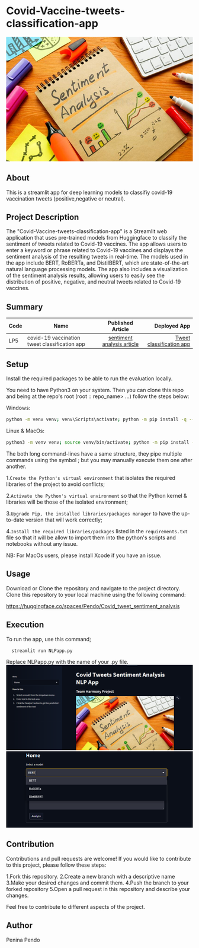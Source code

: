 # Covid-Vaccine-tweets-classification-app
![sentiment_analysis](./images/sentiment%20analysis.jpg)
## About
This is a streamlit app for deep learning models to classifiy covid-19 vaccination tweets (positive,negative or neutral).

## Project Description

The "Covid-Vaccine-tweets-classification-app" is a Streamlit web application that uses pre-trained models from Huggingface to classify the sentiment of tweets related to Covid-19 vaccines. The app allows users to enter a keyword or phrase related to Covid-19 vaccines and displays the sentiment analysis of the resulting tweets in real-time. The models used in the app include BERT, RoBERTa, and DistilBERT, which are state-of-the-art natural language processing models. The app also includes a visualization of the sentiment analysis results, allowing users to easily see the distribution of positive, negative, and neutral tweets related to Covid-19 vaccines.



## Summary
| Code      | Name        | Published Article |  Deployed App |
|-----------|-------------|:-------------:|------:|
| LP5       |covid-19 vaccination tweet classification app|[sentiment analysis article](https://medium.com/@peninarandu/sentiment-analysis-of-covid-19-tweets-by-hugging-face-deep-learning-models-8818859792f1) | [Tweet classification app](https://huggingface.co/spaces/Pendo/Covid_tweet_sentiment_analysis)

## Setup
Install the required packages to be able to run the evaluation locally.

You need to have Python3 on your system. Then you can clone this repo and being at the repo's root (root :: repo_name> ...) follow the steps below:

Windows:

 ```bash
 python -m venv venv; venv\Scripts\activate; python -m pip install -q --upgrade pip; python -m pip install -qr requirements.txt 
 ``` 
Linux & MacOs:

  ```bash
  python3 -m venv venv; source venv/bin/activate; python -m pip install -q --upgrade pip; python -m pip install -qr requirements.txt
  ```  
The both long command-lines have a same structure, they pipe multiple commands using the symbol ; but you may manually execute them one after another.

1.`Create the Python's virtual environment` that isolates the required libraries of the project to avoid conflicts;

2.`Activate the Python's virtual environment` so that the Python kernel & libraries will be those of the isolated environment;

3.`Upgrade Pip, the installed libraries/packages manager` to have the up-to-date version that will work correctly;

4.`Install the required libraries/packages` listed in the `requirements.txt` file so that it will be allow to import them into the python's scripts and notebooks without any issue.

NB: For MacOs users, please install Xcode if you have an issue.
##  Usage
Download or Clone the repository and navigate to the project directory. Clone this repository to your local machine using the following command:

https://huggingface.co/spaces/Pendo/Covid_tweet_sentiment_analysis

##  Execution
To run the app, use this command;
```bash
  streamlit run NLPapp.py
```
Replace NLPapp.py with the name of your .py file.
![image1](./images/nlp_1.png)
![image](./images/nlp_2.png)
## Contribution 
Contributions and pull requests are welcome! If you would like to contribute to this project, please follow these steps:

1.Fork this repository.
2.Create a new branch with a descriptive name
3.Make your desired changes and commit them.
4.Push the branch to your forked repository
5.Open a pull request in this repository and describe your changes.

Feel free to contribute to different aspects of the project.

## Author
Penina Pendo

